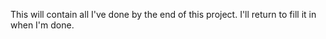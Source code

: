 This will contain all I've done by the end of this project. I'll return to fill it in when I'm done.
